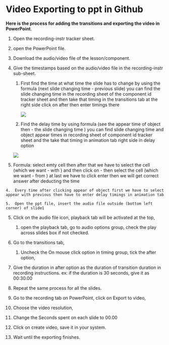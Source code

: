 #   Video Exporting to ppt in Github

**Here is the process for adding the transitions and exporting the video in PowerPoint**.

1.  Open the recording-instr tracker sheet.
    
2.  open the PowerPoint file.
    
3.  Download the audio/video file of the lesson/component.
    
4.  Give the timestamps based on the audio/video file in the recording-instr sub-sheet.
    
    1.  First find the time at what time the slide has to change by using the formula (next slide changing time - previous slide) you can find the slide changing time in the recording sheet of the component id tracker sheet and then take that timing in the transitions tab at the right side click on after then enter timings there 
      
        ![](https://i.gyazo.com/5017de48bef7c7087456993096f0dca2.png)
  
        
    2.  Find the delay time by using formula (see the appear time of object then - the slide changing time <same slide>) you can find slide changing time and object appear times in recording sheet of component id tracker sheet and the take that timing in animation tab right side in delay option 
  
      ![](https://i.gyazo.com/d7086c8a420cd3c29b77bc7a653e1bbd.png)
    
  3.  Formula: select emty cell then after that we have to select the cell (which we want - with ) and then click on - then select the cell (which we want - from ) at last we have to click enter then we will get correct answer after deducting the time
        
    4.  Every time after clicking appear of object first we have to select appear with previous then have to enter delay timings in animation tab
        
    5.  Open the ppt file, insert the audio file outside (bottom left corner) of slide1
        
5.  Click on the audio file icon, playback tab will be activated at the top,
    
    1.  open the playback tab, go to audio options group, check the play across slides box if not checked.
        
6.  Go to the transitions tab,
    
    1.  Uncheck the On mouse click option in timing group, tick the after option,
        
7.  Give the duration in after option as the duration of transition duration in recording instructions. ex: if the duration is 30 seconds, give it as 00:30.00
    
8.  Repeat the same process for all the slides.
    
9.  Go to the recording tab on PowerPoint, click on Export to video,
    
10.  Choose the video resolution,
    
11.  Change the Seconds spent on each slide to 00.00
    
12.  Click on create video, save it in your system.
    
13.  Wait until the exporting finishes.

    

